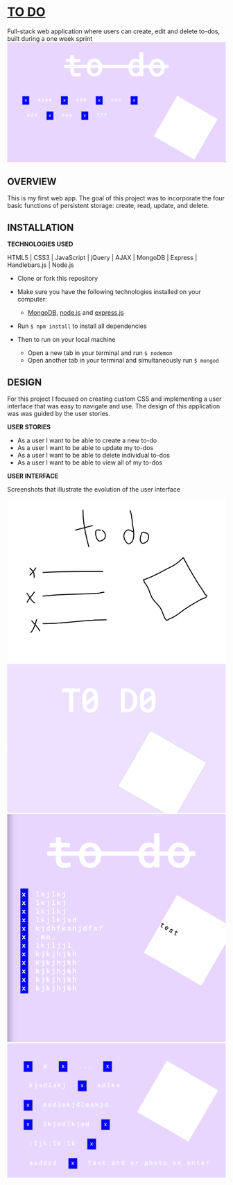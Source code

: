 # [TO DO](https://floating-harbor-32363.herokuapp.com/)
Full-stack web application where users can create, edit and delete to-dos, built during a one week sprint
![](assets/assets1.png?raw=true)


## OVERVIEW
This is my first web app. The goal of this project was to incorporate the four basic functions of persistent storage: create, read, update, and delete.

## INSTALLATION
**TECHNOLOGIES USED**

HTML5 | CSS3 | JavaScript | jQuery | AJAX | MongoDB | Express | Handlebars.js | Node.js

* Clone or fork this repository

* Make sure you have the following technologies installed on your computer:
  * [MongoDB](https://www.mongodb.com/download-center#community), [node.js](https://nodejs.org/) and [express.js](https://expressjs.com/)

* Run `$ npm install` to install all dependencies

* Then to run on your local machine
  * Open a new tab in your terminal and run `$ nodemon`
  * Open another tab in your terminal and simultaneously run `$ mongod`

## DESIGN
For this project I focused on creating custom CSS and implementing a user interface that was easy to navigate and use. The design of this application was was guided by the user stories.

**USER STORIES**

* As a user I want to be able to create a new to-do
* As a user I want to be able to update my to-dos
* As a user I want to be able to delete individual to-dos
* As a user I want to be able to view all of my to-dos

**USER INTERFACE**

Screenshots that illustrate the evolution of the user interface

![](assets/assets2.png?raw=true)
![](assets/assets3.png?raw=true)
![](assets/assets4.png?raw=true)
![](assets/assets5.png?raw=true)
